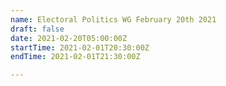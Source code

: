 ```yaml
---
name: Electoral Politics WG February 20th 2021
draft: false
date: 2021-02-20T05:00:00Z
startTime: 2021-02-01T20:30:00Z
endTime: 2021-02-01T21:30:00Z

---
```


